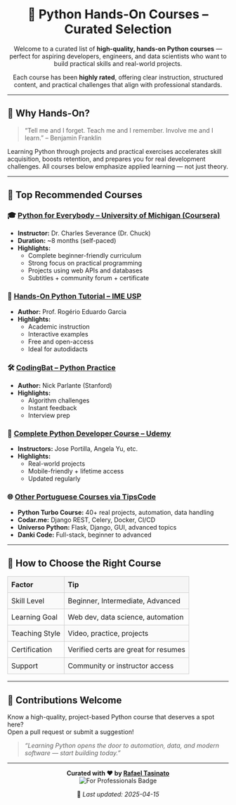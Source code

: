 <!-- README.md (HTML & CSS Enhanced Version) -->

<meta charset="UTF-8">

<div align="center">
  <h1>🐍 Python Hands-On Courses – Curated Selection</h1>
  <p>Welcome to a curated list of <strong>high-quality, hands-on Python courses</strong> &mdash; perfect for aspiring developers, engineers, and data scientists who want to build practical skills and real-world projects.</p>
  <p>Each course has been <strong>highly rated</strong>, offering clear instruction, structured content, and practical challenges that align with professional standards.</p>
</div>

<hr/>

<h2>📌 Why Hands-On?</h2>
<blockquote>
  “Tell me and I forget. Teach me and I remember. Involve me and I learn.” &ndash; Benjamin Franklin
</blockquote>
<p>Learning Python through projects and practical exercises accelerates skill acquisition, boosts retention, and prepares you for real development challenges. All courses below emphasize applied learning &mdash; not just theory.</p>

<hr/>

<h2>🚀 Top Recommended Courses</h2>

<h3>🎓 <a href="https://www.coursera.org/specializations/python">Python for Everybody – University of Michigan (Coursera)</a></h3>
<ul>
  <li><strong>Instructor:</strong> Dr. Charles Severance (Dr. Chuck)</li>
  <li><strong>Duration:</strong> ~8 months (self-paced)</li>
  <li><strong>Highlights:</strong>
    <ul>
      <li>Complete beginner-friendly curriculum</li>
      <li>Strong focus on practical programming</li>
      <li>Projects using web APIs and databases</li>
      <li>Subtitles + community forum + certificate</li>
    </ul>
  </li>
</ul>

<h3>🧠 <a href="https://www.ime.usp.br/~pina/python/">Hands-On Python Tutorial – IME USP</a></h3>
<ul>
  <li><strong>Author:</strong> Prof. Rogério Eduardo Garcia</li>
  <li><strong>Highlights:</strong>
    <ul>
      <li>Academic instruction</li>
      <li>Interactive examples</li>
      <li>Free and open-access</li>
      <li>Ideal for autodidacts</li>
    </ul>
  </li>
</ul>

<h3>🛠️ <a href="https://codingbat.com/python">CodingBat – Python Practice</a></h3>
<ul>
  <li><strong>Author:</strong> Nick Parlante (Stanford)</li>
  <li><strong>Highlights:</strong>
    <ul>
      <li>Algorithm challenges</li>
      <li>Instant feedback</li>
      <li>Interview prep</li>
    </ul>
  </li>
</ul>

<h3>💼 <a href="https://www.udemy.com/topic/python/">Complete Python Developer Course – Udemy</a></h3>
<ul>
  <li><strong>Instructors:</strong> Jose Portilla, Angela Yu, etc.</li>
  <li><strong>Highlights:</strong>
    <ul>
      <li>Real-world projects</li>
      <li>Mobile-friendly + lifetime access</li>
      <li>Updated regularly</li>
    </ul>
  </li>
</ul>

<h3>🌐 <a href="https://codigofacil.com.br/melhores-cursos-de-python/">Other Portuguese Courses via TipsCode</a></h3>
<ul>
  <li><strong>Python Turbo Course:</strong> 40+ real projects, automation, data handling</li>
  <li><strong>Codar.me:</strong> Django REST, Celery, Docker, CI/CD</li>
  <li><strong>Universo Python:</strong> Flask, Django, GUI, advanced topics</li>
  <li><strong>Danki Code:</strong> Full-stack, beginner to advanced</li>
</ul>

<hr/>

<h2>🧱 How to Choose the Right Course</h2>
<table>
  <thead>
    <tr><th>Factor</th><th>Tip</th></tr>
  </thead>
  <tbody>
    <tr><td>Skill Level</td><td>Beginner, Intermediate, Advanced</td></tr>
    <tr><td>Learning Goal</td><td>Web dev, data science, automation</td></tr>
    <tr><td>Teaching Style</td><td>Video, practice, projects</td></tr>
    <tr><td>Certification</td><td>Verified certs are great for resumes</td></tr>
    <tr><td>Support</td><td>Community or instructor access</td></tr>
  </tbody>
</table>

<hr/>

<h2>🤝 Contributions Welcome</h2>
<p>Know a high-quality, project-based Python course that deserves a spot here?<br>
Open a pull request or submit a suggestion!</p>

<blockquote>
  <em>“Learning Python opens the door to automation, data, and modern software &mdash; start building today.”</em>
</blockquote>

<hr/>

<div align="center">
  <p><strong>Curated with ❤️ by <a href="https://github.com/rafaeltasinato">Rafael Tasinato</a></strong><br/>
  <img src="https://img.shields.io/badge/quality-for%20professionals-blueviolet?style=flat-square" alt="For Professionals Badge" /></p>
  <p>📁 <em>Last updated: 2025-04-15</em></p>
</div>

<style>
  table {
    width: 100%;
    border-collapse: collapse;
    margin-top: 10px;
  }
  th, td {
    border: 1px solid #ccc;
    padding: 8px;
    text-align: left;
  }
  th {
    background-color: #f5f5f5;
  }
  tbody tr:nth-child(odd) {
    background-color: #fafafa;
  }
  tbody tr:hover {
    background-color: #f0f8ff;
  }
  ul {
    margin-top: 0;
  }
</style>

<!-- Auto-updated by GitHub Actions -->
